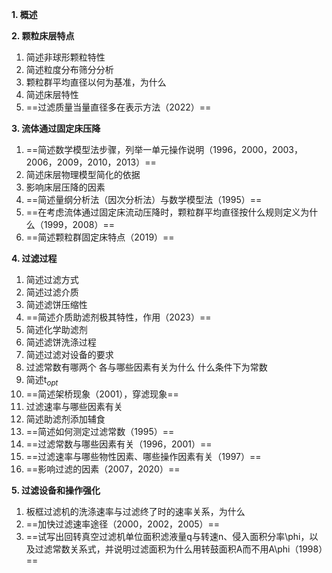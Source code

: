 **1. 概述**

**2. 颗粒床层特点**
1. 简述非球形颗粒特性
2. 简述粒度分布筛分分析
3. 颗粒群平均直径以何为基准，为什么
4. 简述床层特性
5. ==过滤质量当量直径多在表示方法（2022）==

**3. 流体通过固定床压降**
1. ==简述数学模型法步骤，列举一单元操作说明（1996，2000，2003，2006，2009，2010，2013）==
2. 简述床层物理模型简化的依据
3. 影响床层压降的因素
4. ==简述量纲分析法（因次分析法）与数学模型法（1995）==
5. ==在考虑流体通过固定床流动压降时，颗粒群平均直径按什么规则定义为什么（1999，2008）==
6. ==简述颗粒群固定床特点（2019）==

**4. 过滤过程**
1. 简述过滤方式
2. 简述过滤介质
3. 简述滤饼压缩性
4. ==简述介质助滤剂极其特性，作用（2023）==
5. 简述化学助滤剂
6. 简述滤饼洗涤过程
7. 简述过滤对设备的要求
8. 过滤常数有哪两个 各与哪些因素有关为什么 什么条件下为常数
9. 简述t$_{opt}$
10. ==简述架桥现象（2001），穿滤现象==
11. 过滤速率与哪些因素有关
12. 简述助滤剂添加辅食
13. ==简述如何测定过滤常数（1995）==
14. ==过滤常数与哪些因素有关（1996，2001）==
15. ==过滤速率与哪些物性因素、哪些操作因素有关（1997）==
16. ==影响过滤的因素（2007，2020）==


**5. 过滤设备和操作强化**
1. 板框过滤机的洗涤速率与过滤终了时的速率关系，为什么
2. ==加快过滤速率途径（2000，2002，2005）==
3. ==试写出回转真空过滤机单位面积滤液量q与转速n、侵入面积分率\phi，以及过滤常数关系式，并说明过滤面积为什么用转鼓面积A而不用A\phi（1998）==